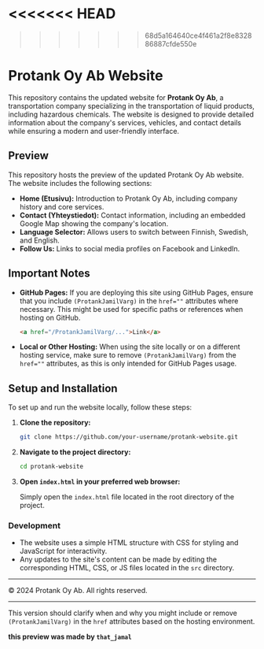 <<<<<<< HEAD
﻿
=======

>>>>>>> 68d5a164640ce4f461a2f8e832886887cfde550e
# Protank Oy Ab Website

This repository contains the updated website for **Protank Oy Ab**, a transportation company specializing in the transportation of liquid products, including hazardous chemicals. The website is designed to provide detailed information about the company's services, vehicles, and contact details while ensuring a modern and user-friendly interface.

## Preview

This repository hosts the preview of the updated Protank Oy Ab website. The website includes the following sections:

- **Home (Etusivu):** Introduction to Protank Oy Ab, including company history and core services.
- **Contact (Yhteystiedot):** Contact information, including an embedded Google Map showing the company's location.
- **Language Selector:** Allows users to switch between Finnish, Swedish, and English.
- **Follow Us:** Links to social media profiles on Facebook and LinkedIn.

## Important Notes

- **GitHub Pages:** If you are deploying this site using GitHub Pages, ensure that you include `(ProtankJamilVarg)` in the `href=""` attributes where necessary. This might be used for specific paths or references when hosting on GitHub.
  
  ```html
  <a href="/ProtankJamilVarg/...">Link</a>
  ```

- **Local or Other Hosting:** When using the site locally or on a different hosting service, make sure to remove `(ProtankJamilVarg)` from the `href=""` attributes, as this is only intended for GitHub Pages usage.

## Setup and Installation

To set up and run the website locally, follow these steps:

1. **Clone the repository:**

   ```bash
   git clone https://github.com/your-username/protank-website.git
   ```

2. **Navigate to the project directory:**

   ```bash
   cd protank-website
   ```

3. **Open `index.html` in your preferred web browser:**
   
   Simply open the `index.html` file located in the root directory of the project.

### Development

- The website uses a simple HTML structure with CSS for styling and JavaScript for interactivity.
- Any updates to the site's content can be made by editing the corresponding HTML, CSS, or JS files located in the `src` directory.

---

© 2024 Protank Oy Ab. All rights reserved.

---

This version should clarify when and why you might include or remove `(ProtankJamilVarg)` in the `href` attributes based on the hosting environment.


 **this preview was made by `that_jamal`**
